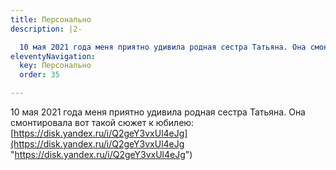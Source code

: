 ```yaml
---
title: Персонально
description: |2-

  10 мая 2021 года меня приятно удивила родная сестра Татьяна. Она смонтировала вот такой сюжет к юбилею: (О персонах, которые меня удивили)
eleventyNavigation:
  key: Персонально
  order: 35

---
```

10 мая 2021 года меня приятно удивила родная сестра Татьяна. Она смонтировала вот такой сюжет к юбилею: [https://disk.yandex.ru/i/Q2geY3vxUl4eJg](https://disk.yandex.ru/i/Q2geY3vxUl4eJg "https://disk.yandex.ru/i/Q2geY3vxUl4eJg")